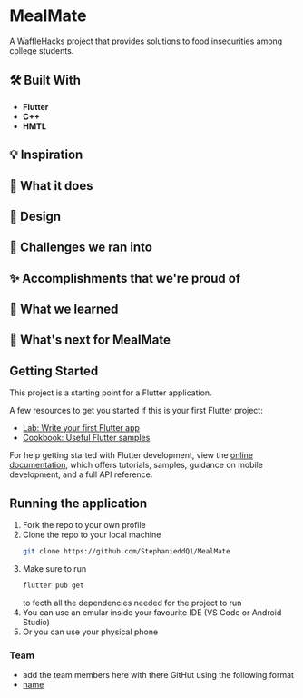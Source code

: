 # MealMate
A WaffleHacks project that provides solutions to food insecurities among college students.

## 🛠️ Built With
- **Flutter**
- **C++**
- **HMTL**

## 💡 Inspiration 

## 🤔 What it does 

## 🎨 Design

## 😤 Challenges we ran into 

## ✨ Accomplishments that we're proud of 

## 🙌 What we learned 

## 🚀 What's next for MealMate


## Getting Started

This project is a starting point for a Flutter application.

A few resources to get you started if this is your first Flutter project:

- [Lab: Write your first Flutter app](https://docs.flutter.dev/get-started/codelab)
- [Cookbook: Useful Flutter samples](https://docs.flutter.dev/cookbook)

For help getting started with Flutter development, view the
[online documentation](https://docs.flutter.dev/), which offers tutorials,
samples, guidance on mobile development, and a full API reference.

## Running the application
1. Fork the repo to your own profile
2. Clone the repo to your local machine
   ```bash
   git clone https://github.com/StephanieddQ1/MealMate
   ```
3. Make sure to run
   ```bash
   flutter pub get
   ``` 
   to fecth all the dependencies needed for the project to run
4. You can use an emular inside your favourite IDE (VS Code or Android Studio)
5. Or you can use your physical phone

### Team
- add the team members here with there GitHut using the following format 
- [name](link)
